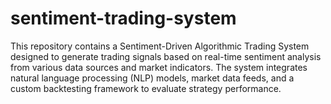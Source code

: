 # sentiment-trading-system
This repository contains a Sentiment-Driven Algorithmic Trading System designed to generate trading signals based on real-time sentiment analysis from various data sources and market indicators. The system integrates natural language processing (NLP) models, market data feeds, and a custom backtesting framework to evaluate strategy performance.
